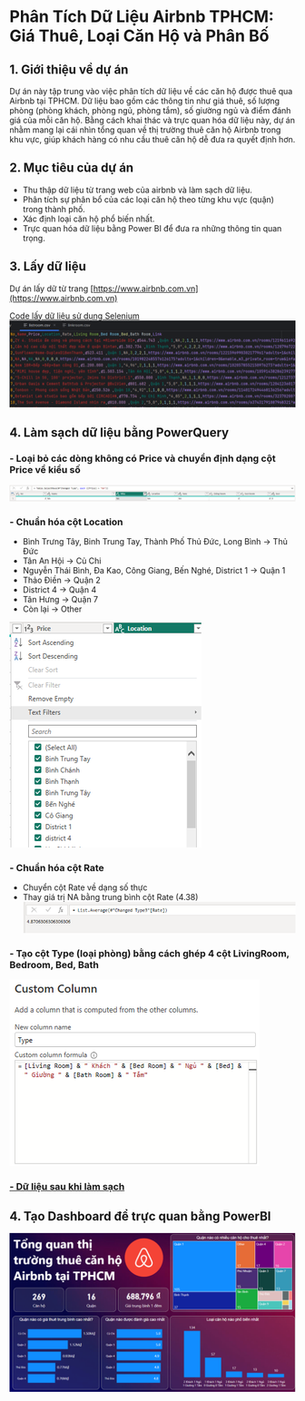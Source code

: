 # Phân Tích Dữ Liệu Airbnb TPHCM: Giá Thuê, Loại Căn Hộ và Phân Bố 
## 1. Giới thiệu về dự án
Dự án này tập trung vào việc phân tích dữ liệu về các căn hộ được thuê qua Airbnb tại TPHCM. Dữ liệu bao gồm các thông tin như giá thuê, số lượng phòng (phòng khách, phòng ngủ, phòng tắm), số giường ngủ và điểm đánh giá của mỗi căn hộ. Bằng cách khai thác và trực quan hóa dữ liệu này, dự án nhằm mang lại cái nhìn tổng quan về thị trường thuê căn hộ Airbnb trong khu vực, giúp khách hàng có nhu cầu thuê căn hộ dễ đưa ra quyết định hơn.

## 2. Mục tiêu của dự án
- Thu thập dữ liệu từ trang web của airbnb và làm sạch dữ liệu.
- Phân tích sự phân bổ của các loại căn hộ theo từng khu vực (quận) trong thành phố.
- Xác định loại căn hộ phổ biến nhất.
- Trực quan hóa dữ liệu bằng Power BI để đưa ra những thông tin quan trọng.

## 3. Lấy dữ liệu
Dự án lấy dữ từ trang [https://www.airbnb.com.vn](https://www.airbnb.com.vn)

[Code lấy dữ liệu sử dụng Selenium](Sele.py)
![Dữ liệu lấy được](listroom.PNG)

## 4. Làm sạch dữ liệu bằng PowerQuery
###  - Loại bỏ các dòng không có Price và chuyển định dạng cột Price về kiểu số
![Loại bỏ Price NA](clean1.PNG)
###  - Chuẩn hóa cột Location

+ Bình Trưng Tây, Binh Trung Tay, Thành Phố Thủ Đức, Long Bình -> Thủ Đức
+ Tân An Hội -> Củ Chi
+ Nguyễn Thái Bình, Đa Kao, Công Giang, Bến Nghé, District 1 -> Quận 1
+ Thảo Điền -> Quận 2
+ District 4 -> Quận 4
+ Tân Hưng -> Quận 7
+ Còn lại -> Other


![Chuẩn hóa Locate](clean2.PNG)


###  - Chuẩn hóa cột Rate
+ Chuyển cột Rate về dạng số thực
+ Thay giá trị NA bằng trung bình cột Rate (4.38)
![Chuẩn hóa cột Rate](clean3.PNG)


###  - Tạo cột Type (loại phòng) bằng cách ghép 4 cột LivingRoom, Bedroom, Bed, Bath

![Tạo côt Type](clean4.PNG)

### [- Dữ liệu sau khi làm sạch](clean_listroom.csv)

## 4. Tạo Dashboard để trực quan bằng PowerBI

![Dashboard](dashboard.PNG)
